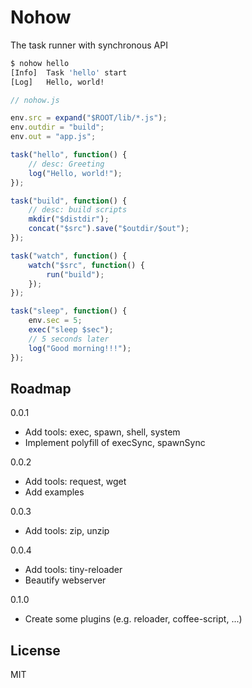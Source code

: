 Nohow
====

The task runner with synchronous API

```sh
$ nohow hello
[Info]  Task 'hello' start
[Log]   Hello, world!
```

```javascript
// nohow.js

env.src = expand("$ROOT/lib/*.js");
env.outdir = "build";
env.out = "app.js";

task("hello", function() {
    // desc: Greeting
    log("Hello, world!");
});

task("build", function() {
    // desc: build scripts
    mkdir("$distdir");
    concat("$src").save("$outdir/$out");
});

task("watch", function() {
    watch("$src", function() {
        run("build");
    });
});

task("sleep", function() {
    env.sec = 5;
    exec("sleep $sec");
    // 5 seconds later
    log("Good morning!!!");
});
```


## Roadmap

0.0.1
  * Add tools: exec, spawn, shell, system
  * Implement polyfill of execSync, spawnSync

0.0.2
  * Add tools: request, wget
  * Add examples

0.0.3
  * Add tools: zip, unzip

0.0.4
  * Add tools: tiny-reloader
  * Beautify webserver

0.1.0
  * Create some plugins (e.g. reloader, coffee-script, ...)


## License

MIT
